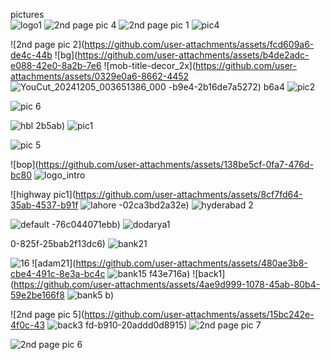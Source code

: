 pictures  
![logo1](https://github.com/user-attachments/assets/a23c8b6f-4dd4-4c62-8005-f646ce270155)
![2nd page pic 4](https://github.com/user-attachments/assets/311009a8-086d-4f5e-8073-fadd4dcea897)
![2nd page pic 1](https://github.com/user-attachments/assets/fb7c9b33-29c4-4f83-b54a-0db181a33daf)
![pic4](https://github.com/user-attachments/assets/34d207d5-eb9d-4806-9dfd-4abe45d33d57)

![2nd page pic 2](https://github.com/user-attachments/assets/fcd609a6-de4c-44b
![bg](https://github.com/user-attachments/assets/b4de2adc-e088-42e0-8a2b-7e6
![mob-title-decor_2x](https://github.com/user-attachments/assets/0329e0a6-8662-4452
![YouCut_20241205_003651386_000](https://github.com/user-attachments/assets/3d8ff437-fdeb-4c46-8d8a-48103f64c507)
-b9e4-2b16de7a5272)
b6a4
![pic2](https://github.com/user-attachments/assets/68eb85ce-f2c2-40df-8949-f26369699c3e)

![pic 6](https://github.com/user-attachments/assets/cdc6774a-3803-4c4a-82f0-5b1c48d3f759)

![hbl](https://github.com/user-attachments/assets/905fb28e-e705-406e-871a-ff030a86508c)
2b5ab)
![pic1](https://github.com/user-attachments/assets/8d62b659-5595-4fb9-bc6f-cd6434592c0b)

![pic 5](https://github.com/user-attachments/assets/f5d19536-a9ef-4e5a-a055-f300d186588b)

![bop](https://github.com/user-attachments/assets/138be5cf-0fa7-476d-bc80
![logo_intro](https://github.com/user-attachments/assets/b8cbcd6f-03e7-497e-98fd-2b8daf898a1e)

![highway pic1](https://github.com/user-attachments/assets/8cf7fd64-35ab-4537-b91f
![lahore](https://github.com/user-attachments/assets/76f90fa7-003f-40bb-867b-31ccd3c60bce)
-02ca3bd2a32e)
![hyderabad 2](https://github.com/user-attachments/assets/ef4360d5-f363-4780-83e3-0bb673f18137)


![default](https://github.com/user-attachments/assets/e6189510-881f-4322-b506-42de92c53f2d)
-76c044071ebb)
![dodarya1](https://github.com/user-attachments/assets/6aeb868b-045c-437b-9911-7879b84d6eae)

0-825f-25bab2f13dc6)
![bank21](https://github.com/user-attachments/assets/8fed6baf-a6e0-4a74-b020-0425e1f94cbe)

![16](https://github.com/user-attachments/assets/97b70657-b34e-445f-9868-070246a97a3f)
![adam21](https://github.com/user-attachments/assets/480ae3b8-cbe4-491c-8e3a-bc4c
![bank15](https://github.com/user-attachments/assets/ba94c7b0-95a7-4ef2-b7a5-649c3a94c7bb)
f43e716a)
![back1](https://github.com/user-attachments/assets/4ae9d999-1078-45ab-80b4-59e2be166f8
![bank5](https://github.com/user-attachments/assets/cfe71257-a1a3-420c-a8f8-e40682fa5468)
b)


![2nd page pic 5](https://github.com/user-attachments/assets/15bc242e-4f0c-43
![back3](https://github.com/user-attachments/assets/5db54888-3f79-42e8-be50-1a6569d15873)
fd-b910-20addd0d8915)
![2nd page pic 7](https://github.com/user-attachments/assets/e72508c6-1e80-44d2-ac12-f6efffdbb197)

![2nd page pic 6](https://github.com/user-attachments/assets/8d2e1dba-df08-446c-9e99-c543179ea5e3)
